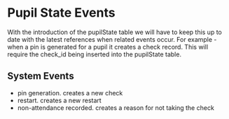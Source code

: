 # Pupil State Events

With the introduction of the pupilState table we will have to keep this up to date with the latest
references when related events occur.  For example - when a pin is generated for a pupil it creates a check record.  This will require the check_id being inserted into the pupilState table.

## System Events

- pin generation.  creates a new check
- restart. creates a new restart
- non-attendance recorded.  creates a reason for not taking the check
